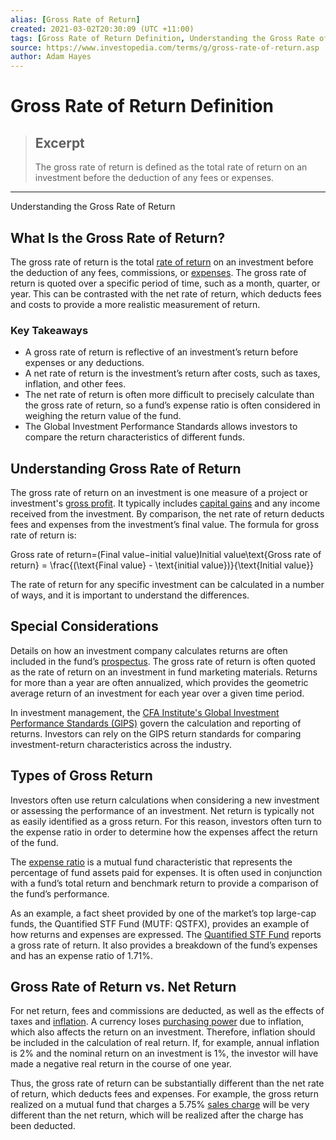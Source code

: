 ```yaml
---
alias: [Gross Rate of Return]
created: 2021-03-02T20:30:09 (UTC +11:00)
tags: [Gross Rate of Return Definition, Understanding the Gross Rate of Return]
source: https://www.investopedia.com/terms/g/gross-rate-of-return.asp
author: Adam Hayes
---
```


# Gross Rate of Return Definition

> ## Excerpt
> The gross rate of return is defined as the total rate of return on an investment before the deduction of any fees or expenses.

---

Understanding the Gross Rate of Return
## What Is the Gross Rate of Return?

The gross rate of return is the total [rate of return](https://www.investopedia.com/terms/r/rateofreturn.asp) on an investment before the deduction of any fees, commissions, or [expenses](https://www.investopedia.com/terms/e/expense.asp). The gross rate of return is quoted over a specific period of time, such as a month, quarter, or year. This can be contrasted with the net rate of return, which deducts fees and costs to provide a more realistic measurement of return.

### Key Takeaways

-   A gross rate of return is reflective of an investment’s return before expenses or any deductions.
-   A net rate of return is the investment’s return after costs, such as taxes, inflation, and other fees.
-   The net rate of return is often more difficult to precisely calculate than the gross rate of return, so a fund’s expense ratio is often considered in weighing the return value of the fund.
-   The Global Investment Performance Standards allows investors to compare the return characteristics of different funds. 

## Understanding Gross Rate of Return

The gross rate of return on an investment is one measure of a project or investment's [gross profit](https://www.investopedia.com/terms/g/grossprofit.asp). It typically includes [capital gains](https://www.investopedia.com/terms/c/capitalgain.asp) and any income received from the investment. By comparison, the net rate of return deducts fees and expenses from the investment’s final value. The formula for gross rate of return is: 

Gross rate of return\=(Final value−initial value)Initial value\\text{Gross rate of return} = \\frac{(\\text{Final value} - \\text{initial value})}{\\text{Initial value}}

The rate of return for any specific investment can be calculated in a number of ways, and it is important to understand the differences.

## Special Considerations 

Details on how an investment company calculates returns are often included in the fund’s [prospectus](https://www.investopedia.com/terms/p/prospectus.asp). The gross rate of return is often quoted as the rate of return on an investment in fund marketing materials. Returns for more than a year are often annualized, which provides the geometric average return of an investment for each year over a given time period.

In investment management, the [CFA Institute's Global Investment Performance Standards (GIPS)](https://www.cfainstitute.org/ethics/codes/gipsstandards/Pages/index.aspx) govern the calculation and reporting of returns. Investors can rely on the GIPS return standards for comparing investment-return characteristics across the industry.

## Types of Gross Return 

Investors often use return calculations when considering a new investment or assessing the performance of an investment. Net return is typically not as easily identified as a gross return. For this reason, investors often turn to the expense ratio in order to determine how the expenses affect the return of the fund. 

The [expense ratio](https://www.investopedia.com/terms/e/expenseratio.asp) is a mutual fund characteristic that represents the percentage of fund assets paid for expenses. It is often used in conjunction with a fund’s total return and benchmark return to provide a comparison of the fund’s performance.

As an example, a fact sheet provided by one of the market’s top large-cap funds, the Quantified STF Fund (MUTF: QSTFX), provides an example of how returns and expenses are expressed. The [Quantified STF Fund](http://www.quantifiedfunds.com/stf-fund) reports a gross rate of return. It also provides a breakdown of the fund’s expenses and has an expense ratio of 1.71%.

## Gross Rate of Return vs. Net Return 

For net return, fees and commissions are deducted, as well as the effects of taxes and [inflation](https://www.investopedia.com/terms/i/inflation.asp). A currency loses [purchasing power](https://www.investopedia.com/terms/p/purchasingpower.asp) due to inflation, which also affects the return on an investment. Therefore, inflation should be included in the calculation of real return. If, for example, annual inflation is 2% and the nominal return on an investment is 1%, the investor will have made a negative real return in the course of one year.

Thus, the gross rate of return can be substantially different than the net rate of return, which deducts fees and expenses. For example, the gross return realized on a mutual fund that charges a 5.75% [sales charge](https://www.investopedia.com/terms/s/salescharge.asp) will be very different than the net return, which will be realized after the charge has been deducted.
